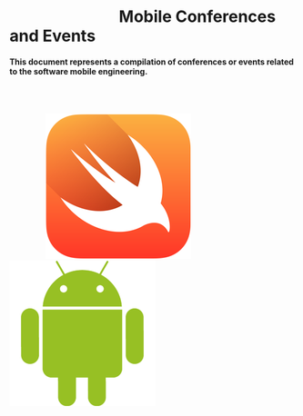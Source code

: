 
# &nbsp;&nbsp;&nbsp;&nbsp;&nbsp;&nbsp;&nbsp;&nbsp;&nbsp;&nbsp;&nbsp;&nbsp;&nbsp;&nbsp;&nbsp;&nbsp;&nbsp;&nbsp;&nbsp;&nbsp;&nbsp;&nbsp;&nbsp;&nbsp;&nbsp;&nbsp;&nbsp;&nbsp; Mobile Conferences and Events 

#### This document represents a compilation of conferences or events related to the software mobile engineering.

<br><br>

&nbsp;&nbsp;&nbsp;&nbsp;&nbsp;&nbsp;&nbsp;&nbsp;&nbsp;&nbsp;&nbsp;&nbsp;&nbsp;&nbsp;&nbsp;&nbsp;![alt text](./images/swift_logo.png "Apple Swift Logo") &nbsp;&nbsp;&nbsp;&nbsp;&nbsp;&nbsp;&nbsp;&nbsp;&nbsp;&nbsp;&nbsp;&nbsp;&nbsp;&nbsp;&nbsp;&nbsp;&nbsp;&nbsp;&nbsp;&nbsp;&nbsp;&nbsp;&nbsp;&nbsp;![alt text](./images/android_logo.png "Android Logo")
